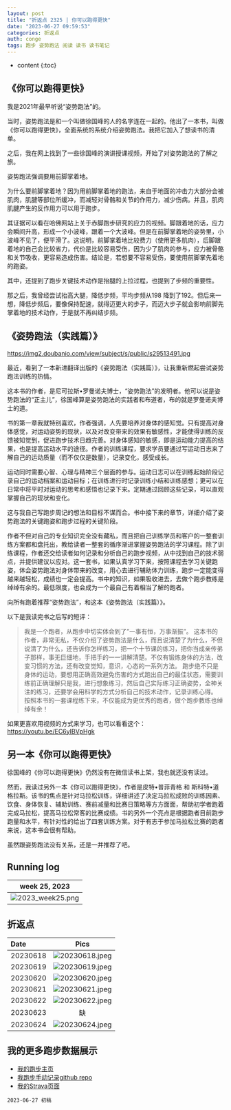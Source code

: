 ```yaml
---
layout: post
title: "折返点 2325 | 你可以跑得更快"
date: "2023-06-27 09:59:53"
categories: 折返点
auth: conge
tags: 跑步 姿势跑法 阅读 读书 读书笔记
---
```

* content
{:toc}

## 《你可以跑得更快》

我是2021年最早听说“姿势跑法”的。

当时，姿势跑法是和一个叫做徐国峰的人的名字连在一起的。他出了一本书，叫做《你可以跑得更快》，全面系统的系统介绍姿势跑法。我把它加入了想读书的清单。




之后，我在网上找到了一些徐国峰的演讲授课视频，开始了对姿势跑法的了解之旅。

姿势跑法强调要用前脚掌着地。

为什么要前脚掌着地？因为用前脚掌着地的跑法，来自于地面的冲击力大部分会被肌肉，肌腱等部位所缓冲，而减轻对骨骼和关节的作用力，减少伤病。并且，肌肉肌腱产生的反作用力可以用于跑步。

其证据可以看在哈佛网站上关于赤脚跑步研究的应力的视频。脚跟着地的话，应力会瞬间升高，形成一个小波峰，跟着一个大波峰。但是在前脚掌着地的姿势里，小波峰不见了，便平滑了。这说明，前脚掌着地比较费力（使用更多肌肉），后脚跟着地的自己会比较省力，代价是比较容易受伤，因为少了肌肉的参与，应力被骨骼和关节吸收，更容易造成伤害。结论是，若想要不容易受伤，要使用前脚掌先着地的跑姿。

其中，还提到了跑步关键技术动作是抬腿的上拉过程，也提到了步频的重要性。

那之后，我曾经尝试抬高大腿，降低步频，平均步频从198 降到了192。但后来一想，降低步频后，要像保持配速，就得迈更大的步子，而迈大步子就会影响前脚先掌着地的技术动作，于是就不再纠结步频。

## 《姿势跑法（实践篇）》

https://img2.doubanio.com/view/subject/s/public/s29513491.jpg

最近，看到了一本新进翻译出版的《姿势跑法（实践篇）》，让我重新燃起尝试姿势跑法训练的热情。

这本书的作者，是尼可拉斯•罗曼诺夫博士，“姿势跑法”的发明者。他可以说是姿势跑法的“正主儿”，徐国峰算是姿势跑法的实践者和布道者，布的就是罗曼诺夫博士的道。

书的第一章我就特别喜欢，作者强调，人先要培养对身体的感知觉。只有提高对身体感觉，对运动姿势的现状，以及对改变带来的效果有敏感性，才能使得训练的反馈被知觉到，促进跑步技术日趋完善。对身体感知的敏感，即是运动能力提高的结果，也是提高运动水平的途径。作者的训练课程，要求学员要通过写运动日志来了解自己的运动质量（而不仅仅是数量），记录变化，感受成长。

运动同时需要心智、心理与精神三个层面的参与。运动日志可以在训练起始阶段记录自己的运动档案和运动目标；在训练进行时记录训练小结和训练感想；更可以在日常中将平时对运动的思考和感悟也记录下来。定期通过回顾这些记录，可以直观掌握自己的现状和变化。

这与我自己写跑步周记的想法和目标不谋而合。书中接下来的章节，详细介绍了姿势跑法的关键跑姿和跑步过程的关键阶段。

作者不但对自己的专业知识完全没有藏私，而且把自己训练学员和客户的一整套训练方案都和盘托出，教给读者一整套的循序渐进掌握姿势跑法的学习课程。除了训练课程，作者还交给读者如何记录和分析自己的跑步视频，从中找到自己的技术弱点，并提供建议以应对。这一套书，如果认真学习下来，按照课程去学习关键跑姿，体会姿势跑法对身体带来的改变，用心去进行辅助体力训练，跑步一定能变得越来越轻松，成绩也一定会提高。书中的知识，如果吸收进去，去做个跑步教练是绰绰有余的。最低限度，也会成为一个最自己有着相当了解的跑者。

向所有跑着推荐“姿势跑法”，和这本《姿势跑法（实践篇）》。

以下是我读完书之后写的短评：

> 我是一个跑者，从跑步中切实体会到了”一事有恒，万事渐振”。 这本书的作者，非常无私，不仅介绍了姿势跑法是什么，而且说清楚了为什么，不但说清了为什么，还告诉你怎样练习，把一个十节课的练习，把你当成亲传弟子那样，事无巨细地，手把手的一一讲解清楚。不仅有锻炼身体的方法，改变习惯的方法，还有改变觉知，意识，心态的一系列方法。 跑步绝不只是身体的运动，要想用正确高效避免伤害的方式跑出自己的最佳状态，需要训练前正确理解只是我，进行想象练习，然后自己实际练习正确姿势，全神关注的练习，还要学会用科学的方式分析自己的技术动作，记录训练心得。 按照本书的一套课程练下来，不仅能成为更优秀的跑者，做个跑步教练也绰绰有余！

如果更喜欢用视频的方式来学习，也可以看看这个： https://youtu.be/EC6yIBVpHgk

## 另一本《你可以跑得更快》

徐国峰的《你可以跑得更快》仍然没有在微信读书上架，我也就还没有读过。

然而，我读过另外一本《你可以跑得更快》，作者是皮特•普菲青格 和 斯科特•道格拉斯。该书的焦点是针对马拉松训练，详细讲述了决定马拉松成败的训练因素、饮食、身体恢复、辅助训练、赛前减量和比赛日策略等方方面面，帮助初学者跑着完成马拉松，提高马拉松常客的比赛成绩。书的另外一个亮点是根据跑者目前跑步跑量和水平，有针对性的给出了四套训练方案。对于有志于参加马拉松比赛的跑者来说，这本书会很有帮助。

虽然跟姿势跑法没有关系，还是一并推荐了吧。

## Running log

|                             week 25, 2023                              |
| :--------------------------------------------------------------------: |
| ![2023_week25.png](https://s2.loli.net/2023/06/27/JGA5iM6vdWYTq3k.png) |

## 折返点

| Date     |                                Pics                                  |
| :------- | :------------------------------------------------------------------: |
| 20230618 | ![20230618.jpeg](https://s2.loli.net/2023/06/27/zV7jfakJEITKpbB.jpg) |
| 20230619 | ![20230619.jpeg](https://s2.loli.net/2023/06/27/nMihgvl12coRr6U.jpg) |
| 20230620 | ![20230620.jpeg](https://s2.loli.net/2023/06/27/UAI3R8PGi1rL4w5.jpg) |
| 20230621 | ![20230621.jpeg](https://s2.loli.net/2023/06/27/QfZDTn32GJoaHEm.jpg) |
| 20230622 | ![20230622.jpeg](https://s2.loli.net/2023/06/27/WMRVJA2NZuIzi7Q.jpg) |
| 20230623 | 缺 |
| 20230624 | ![20230624.jpeg](https://s2.loli.net/2023/06/27/tjqAKRXYvauWyNd.jpg) |


## 我的更多跑步数据展示

* [我的跑步主页](https://conge.livingwithfcs.org/running_page/)
* [我跑步手动记录github repo](https://github.com/conge/RunningStreak)
* [我的Strava页面](https://www.strava.com/athletes/57680242)

```
2023-06-27 初稿
```

